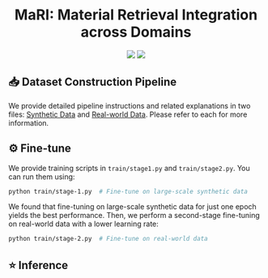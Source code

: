 <div align="center">
  
# MaRI: Material Retrieval Integration across Domains

<a href="https://jianhuiwemi.github.io/MaRI"><img src="https://img.shields.io/badge/Project_Page-Online-EA3A97"></a>
<a href="https://arxiv.org/abs/2503.08111"><img src="https://img.shields.io/badge/ArXiv-2503.01370-brightgreen"></a> 

</div>

## 📥 Dataset Construction Pipeline
We provide detailed pipeline instructions and related explanations in two files: [Synthetic Data](./dataset/synthetic/readme.md) and [Real-world Data](./dataset/real/readme.md). Please refer to each for more information.





## ⚙ Fine-tune
We provide training scripts in `train/stage1.py` and `train/stage2.py`. You can run them using:

```bash
python train/stage-1.py  # Fine-tune on large-scale synthetic data
```
We found that fine-tuning on large-scale synthetic data for just one epoch yields the best performance. Then, we perform a second-stage fine-tuning on real-world data with a lower learning rate:
```bash
python train/stage-2.py  # Fine-tune on real-world data
```

## ⭐ Inference


